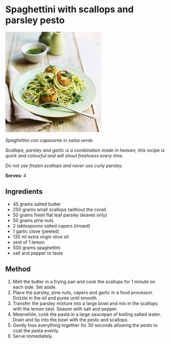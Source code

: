 # Spaghettini with scallops and parsley pesto

![Name](resources/Spaghettini-Con-Capesante.jpg)

*Spaghettini con capesante in salsa verde*

*Scallops, parsley and garlic is a combination made in heaven, this recipe is quick and colourful and will shout freshness every time.*

*Do not use frozen scallops and never use curly parsley.*

**Serves:** 4

## Ingredients
- 45 grams salted butter
- 250 grams small scallops (without the coral)
- 50 grams fresh flat leaf parsley (leaves only)
- 50 grams pine nuts
- 2 tablespoons salted capers (rinsed)
- 1 garlic clove (peeled)
- 130 ml extra virgin olive oil
- zest of 1 lemon
- 500 grams spaghettini
- salt and pepper to taste

## Method
1. Melt the butter in a frying pan and cook the scallops for 1 minute on each side. Set aside.
1. Place the parsley, pine nuts, capers and garlic in a food processor. Drizzle in the oil and purée until smooth.
1. Transfer the parsley mixture into a large bowl and mix in the scallops with the lemon zest. Season with salt and pepper.
1. Meanwhile, cook the pasta in a large saucepan of boiling salted water. Drain and tip into the bowl with the pesto and scallops.
1. Gently toss everything together for 30 seconds allowing the pesto to coat the pasta evenly.
1. Serve immediately.